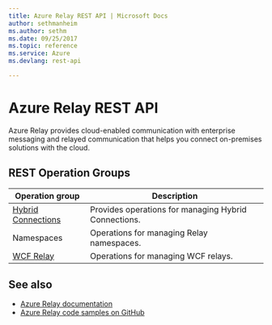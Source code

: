```yaml
---
title: Azure Relay REST API | Microsoft Docs
author: sethmanheim
ms.author: sethm
ms.date: 09/25/2017
ms.topic: reference
ms.service: Azure
ms.devlang: rest-api

---
```


# Azure Relay REST API

Azure Relay provides cloud-enabled communication with enterprise messaging and relayed communication that helps you connect on-premises solutions with the cloud. 

## REST Operation Groups 

| Operation group | Description                                                        |
|-----------------|--------------------------------------------------------------------|
| [Hybrid Connections](/azure/service-bus-relay/relay-hybrid-connections-dotnet-get-started) | Provides operations for managing Hybrid Connections. |
| Namespaces | Operations for managing Relay namespaces. |
| [WCF Relay](/azure/service-bus-relay/relay-wcf-dotnet-get-started) | Operations for managing WCF relays. 

## See also

- [Azure Relay documentation](https://docs.microsoft.com/azure/service-bus-relay)
- [Azure Relay code samples on GitHub](https://github.com/Azure/azure-relay/tree/master/samples)
